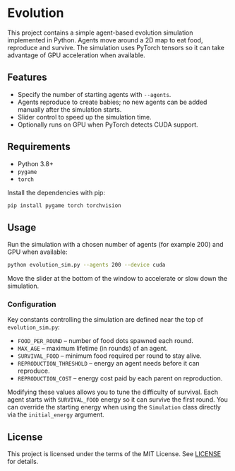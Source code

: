 # Evolution

This project contains a simple agent-based evolution simulation implemented in Python. Agents move around a 2D map to eat food, reproduce and survive. The simulation uses PyTorch tensors so it can take advantage of GPU acceleration when available.

## Features

- Specify the number of starting agents with `--agents`.
- Agents reproduce to create babies; no new agents can be added manually after the simulation starts.
- Slider control to speed up the simulation time.
- Optionally runs on GPU when PyTorch detects CUDA support.

## Requirements

- Python 3.8+
- `pygame`
- `torch`

Install the dependencies with pip:

```bash
pip install pygame torch torchvision
```

## Usage

Run the simulation with a chosen number of agents (for example 200) and GPU when available:

```bash
python evolution_sim.py --agents 200 --device cuda
```

Move the slider at the bottom of the window to accelerate or slow down the simulation.

### Configuration

Key constants controlling the simulation are defined near the top of `evolution_sim.py`:

- `FOOD_PER_ROUND` – number of food dots spawned each round.
- `MAX_AGE` – maximum lifetime (in rounds) of an agent.
- `SURVIVAL_FOOD` – minimum food required per round to stay alive.
- `REPRODUCTION_THRESHOLD` – energy an agent needs before it can reproduce.
- `REPRODUCTION_COST` – energy cost paid by each parent on reproduction.

Modifying these values allows you to tune the difficulty of survival. Each agent starts with `SURVIVAL_FOOD` energy so it can survive the first round. You can override the starting energy when using the `Simulation` class directly via the `initial_energy` argument.

## License

This project is licensed under the terms of the MIT License. See [LICENSE](LICENSE) for details.
